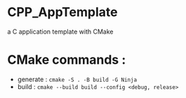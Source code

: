 # CPP_AppTemplate
a C application template with CMake

# CMake commands :
- generate : `cmake -S . -B build -G Ninja`
- build    : `cmake --build build --config <debug, release>`